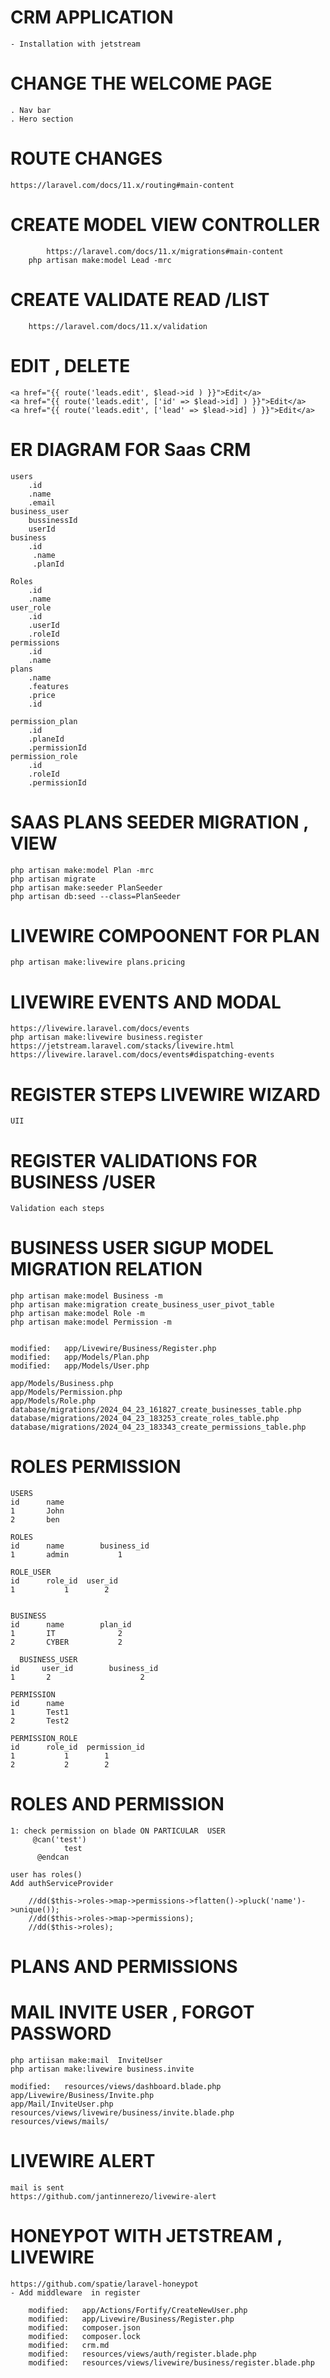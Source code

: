 #   CRM APPLICATION
    - Installation with jetstream

# CHANGE THE WELCOME PAGE
    . Nav bar
    . Hero section

# ROUTE CHANGES
    https://laravel.com/docs/11.x/routing#main-content
# CREATE MODEL VIEW  CONTROLLER
            https://laravel.com/docs/11.x/migrations#main-content
        php artisan make:model Lead -mrc

# CREATE VALIDATE  READ /LIST
        https://laravel.com/docs/11.x/validation

# EDIT , DELETE 
    <a href="{{ route('leads.edit', $lead->id ) }}">Edit</a>
    <a href="{{ route('leads.edit', ['id' => $lead->id] ) }}">Edit</a>
    <a href="{{ route('leads.edit', ['lead' => $lead->id] ) }}">Edit</a>

# ER DIAGRAM FOR Saas CRM
    users
        .id
        .name
        .email
    business_user
        bussinessId
        userId
    business
        .id
         .name
         .planId

    Roles  
        .id
        .name
    user_role
        .id
        .userId
        .roleId
    permissions
        .id
        .name
    plans
        .name
        .features
        .price
        .id
    
    permission_plan
        .id
        .planeId
        .permissionId   
    permission_role
        .id
        .roleId
        .permissionId
    
# SAAS PLANS SEEDER MIGRATION , VIEW
    php artisan make:model Plan -mrc
    php artisan migrate
    php artisan make:seeder PlanSeeder
    php artisan db:seed --class=PlanSeeder

# LIVEWIRE COMPOONENT FOR PLAN
    php artisan make:livewire plans.pricing

# LIVEWIRE EVENTS AND MODAL
    https://livewire.laravel.com/docs/events
    php artisan make:livewire business.register
    https://jetstream.laravel.com/stacks/livewire.html
    https://livewire.laravel.com/docs/events#dispatching-events

# REGISTER STEPS LIVEWIRE WIZARD 
    UII
# REGISTER  VALIDATIONS  FOR BUSINESS /USER 
    Validation each steps 

# BUSINESS  USER SIGUP MODEL MIGRATION RELATION
    php artisan make:model Business -m
    php artisan make:migration create_business_user_pivot_table
    php artisan make:model Role -m
    php artisan make:model Permission -m
        

    modified:   app/Livewire/Business/Register.php
	modified:   app/Models/Plan.php
	modified:   app/Models/User.php

    app/Models/Business.php
	app/Models/Permission.php
	app/Models/Role.php
	database/migrations/2024_04_23_161827_create_businesses_table.php
	database/migrations/2024_04_23_183253_create_roles_table.php
	database/migrations/2024_04_23_183343_create_permissions_table.php

# ROLES PERMISSION
    USERS
    id      name    
    1       John        
    2       ben         

    ROLES
    id      name        business_id
    1       admin           1

    ROLE_USER
    id      role_id  user_id
    1           1        2


    BUSINESS
    id      name        plan_id
    1       IT              2
    2       CYBER           2

      BUSINESS_USER
    id     user_id        business_id
    1       2                    2

    PERMISSION
    id      name  
    1       Test1  
    2       Test2 

    PERMISSION_ROLE
    id      role_id  permission_id
    1           1        1
    2           2        2

    

# ROLES AND  PERMISSION
    1: check permission on blade ON PARTICULAR  USER
         @can('test')
                test
          @endcan

    user has roles()
    Add authServiceProvider

        //dd($this->roles->map->permissions->flatten()->pluck('name')->unique());
        //dd($this->roles->map->permissions);
        //dd($this->roles);

#  PLANS AND PERMISSIONS

    
# MAIL INVITE USER , FORGOT PASSWORD
    php artiisan make:mail  InviteUser
    php artisan make:livewire business.invite

    modified:   resources/views/dashboard.blade.php
    app/Livewire/Business/Invite.php
	app/Mail/InviteUser.php
	resources/views/livewire/business/invite.blade.php
	resources/views/mails/

# LIVEWIRE  ALERT
    mail is sent
    https://github.com/jantinnerezo/livewire-alert

# HONEYPOT WITH JETSTREAM , LIVEWIRE
    https://github.com/spatie/laravel-honeypot
    - Add middleware  in register

        modified:   app/Actions/Fortify/CreateNewUser.php
        modified:   app/Livewire/Business/Register.php
        modified:   composer.json
        modified:   composer.lock
        modified:   crm.md
        modified:   resources/views/auth/register.blade.php
        modified:   resources/views/livewire/business/register.blade.php
